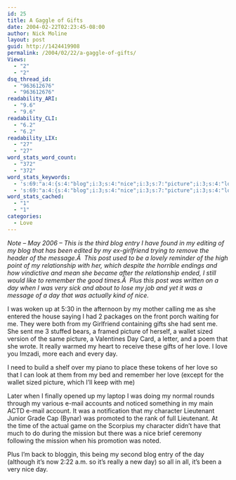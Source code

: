 ```yaml
---
id: 25
title: A Gaggle of Gifts
date: 2004-02-22T02:23:45-08:00
author: Nick Moline
layout: post
guid: http://1424419908
permalink: /2004/02/22/a-gaggle-of-gifts/
Views:
  - "2"
  - "2"
dsq_thread_id:
  - "963612676"
  - "963612676"
readability_ARI:
  - "9.6"
  - "9.6"
readability_CLI:
  - "6.2"
  - "6.2"
readability_LIX:
  - "27"
  - "27"
word_stats_word_count:
  - "372"
  - "372"
word_stats_keywords:
  - 's:69:"a:4:{s:4:"blog";i:3;s:4:"nice";i:3;s:7:"picture";i:3;s:4:"love";i:4;}";'
  - 's:69:"a:4:{s:4:"blog";i:3;s:4:"nice";i:3;s:7:"picture";i:3;s:4:"love";i:4;}";'
word_stats_cached:
  - "1"
  - "1"
categories:
  - Love
---
```

_Note &#8211; May 2006 &#8211; This is the third blog entry I have found in my editing of my blog that has been edited by my ex-girlfriend trying to remove the header of the message.Â  This post used to be a lovely reminder of the high point of my relationship with her, which despite the horrible endings and how vindictive and mean she became after the relationship ended, I still would like to remember the good times.Â  Plus this post was written on a day when I was very sick and about to lose my job and yet it was a message of a day that was actually kind of nice._  
<!--more-->

I was woken up at 5:30 in the afternoon by my mother calling me as she entered the house saying I had 2 packages on the front porch waiting for me. They were both from my Girlfriend containing gifts she had sent me. She sent me 3 stuffed bears, a framed picture of herself, a wallet sized version of the same picture, a Valentines Day Card, a letter, and a poem that she wrote. It really warmed my heart to receive these gifts of her love. I love you Imzadi, more each and every day.

I need to build a shelf over my piano to place these tokens of her love so that I can look at them from my bed and remember her love (except for the wallet sized picture, which I&#8217;ll keep with me)

Later when I finally opened up my laptop I was doing my normal rounds through my various e-mail accounts and noticed something in my main ACTD e-mail account. It was a notification that my character Lieutenant Junior Grade Cap (Bynar) was promoted to the rank of full Lieutenant. At the time of the actual game on the <span class="removed_link" title="http://scorpius.ships.acalltoduty.com/">Scorpius</span> my character didn&#8217;t have that much to do during the mission but there was a nice brief ceremony following the mission when his promotion was noted.

Plus I&#8217;m back to bloggin, this being my second blog entry of the day (although it&#8217;s now 2:22 a.m. so it&#8217;s really a new day) so all in all, it&#8217;s been a very nice day.
